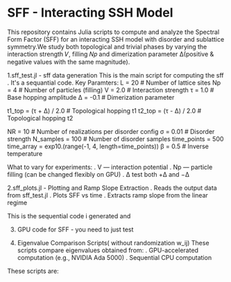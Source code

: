 # SFF - Interacting SSH Model

This repository contains Julia scripts to compute and analyze the Spectral Form Factor (SFF) for an interacting SSH model with disorder and sublattice symmetry.We study both topological and trivial phases by varying the interaction strength 𝑉, filling 𝑁𝑝 and dimerization parameter Δ(positive & negative values with the same magnitude).


1.sff_test.jl - sff data generation
 This is the main script for computing the sff . It's a sequantial code.
 Key Paramters:
L = 20          # Number of lattice sites
Np = 4          # Number of particles (filling)
V = 2.0         # Interaction strength
τ = 1.0         # Base hopping amplitude
Δ = -0.1        # Dimerization parameter

t1_top = (τ + Δ) / 2.0   # Topological hopping t1
t2_top = (τ - Δ) / 2.0   # Topological hopping t2

NR = 10                  # Number of realizations per disorder config
σ = 0.01                 # Disorder strength
N_samples = 100          # Number of disorder samples
time_points = 500
time_array = exp10.(range(-1, 4, length=time_points))
β = 0.5                  # Inverse temperature

What to vary for experiments:
. V — interaction potential
. Np — particle filling (can be changed flexibly on GPU)
. Δ test both +Δ and −Δ

2.sff_plots.jl - Plotting and Ramp Slope Extraction
. Reads the output data from sff_test.jl
. Plots SFF vs time
. Extracts ramp slope from the linear regime


This is the sequential code i generated and 

3. GPU code for SFF - you need to just test












4. Eigenvalue Comparison Scripts( without randomization w_ij)
These scripts compare eigenvalues obtained from:
. GPU-accelerated computation (e.g., NVIDIA Ada 5000)
. Sequential CPU computation

These scripts are:







